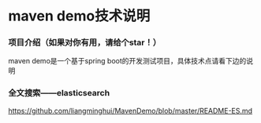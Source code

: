 # maven demo技术说明
### 项目介绍（如果对你有用，请给个star！）
maven demo是一个基于spring boot的开发测试项目，具体技术点请看下边的说明
### 全文搜索——elasticsearch  
https://github.com/liangminghui/MavenDemo/blob/master/README-ES.md
    